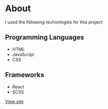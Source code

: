 # About

I used the following techonlogies for this project

## Programming Languages
- HTML
- JavaScript
- CSS

## Frameworks
- React
- SCSS

[View site](https://bwapconstructions.netlify.app/)
